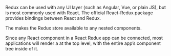 Redux can be used with any UI layer (such as Angular, Vue, or plain JS), but is most commonly used with React. The official React-Redux package provides bindings between React and Redux.

The <Provider /> makes the Redux store available to any nested components.

Since any React component in a React Redux app can be connected, most applications will render a <Provider> at the top level, with the entire app’s component tree inside of it.
